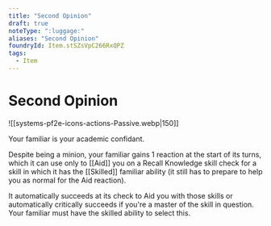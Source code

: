 ```yaml
---
title: "Second Opinion"
draft: true
noteType: ":luggage:"
aliases: "Second Opinion"
foundryId: Item.stSZsVpC266RxQPZ
tags:
  - Item
---
```


# Second Opinion
![[systems-pf2e-icons-actions-Passive.webp|150]]

Your familiar is your academic confidant.

Despite being a minion, your familiar gains 1 reaction at the start of its turns, which it can use only to [[Aid]] you on a Recall Knowledge skill check for a skill in which it has the [[Skilled]] familiar ability (it still has to prepare to help you as normal for the Aid reaction).

It automatically succeeds at its check to Aid you with those skills or automatically critically succeeds if you're a master of the skill in question. Your familiar must have the skilled ability to select this.
